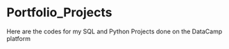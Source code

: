 # Portfolio_Projects

Here are the codes for my SQL and Python Projects done on the DataCamp platform
